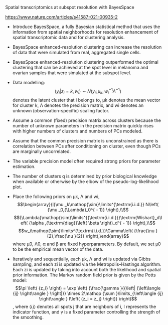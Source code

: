 Spatial transcriptomics at subspot resolution with BayesSpace

https://www.nature.com/articles/s41587-021-00935-2

- Introduce BayesSpace, a fully Bayesian statistical method that uses the information from spatial neighborhoods for resolution enhancement 
of spatial transcriptomic data and for clustering analysis.

- BayesSpace enhanced-resolution clustering can increase the resolution of data that were simulated from real, aggregated single cells.

- BayesSpace enhanced-resolution clustering outperformed the optimal clustering that can be achieved at the spot level in melanoma and 
ovarian samples that were simulated at the subspot level.

- Data modelling: 
 $$\left( {y_i{\mathrm{|}}z_i = k,w_i} \right) \sim N\left( {y_i;\mu _k,w_i^{ - 1}{\Lambda}^{ - 1}} \right)$$
denotes the latent cluster that i belongs to, μk denotes the mean vector for cluster k, Λ denotes the precision matrix, and wi denotes an unknown (observation-specific) scaling factor.

- Assume a common (fixed) precision matrix across clusters because the number of unknown parameters in the precision matrix quickly rises with higher numbers of 
clusters and numbers of PCs modeled.

- Assume that the common precision matrix is unconstrained as there is correlation between PCs after conditioning on cluster, even though PCs are marginally 
uncorrelated.

- The variable precision model often required strong priors for parameter estimation.

- The number of clusters q is determined by prior biological knowledge when available or otherwise by the elbow of the pseudo-log-likelihood plot.

- Place the following priors on μk, Λ and wi, 
$$\begin{array}{l}\mu _k\mathop{\sim}\limits^{\textrm{i.i.d.}} N\left( {\mu _0,{\Lambda}_0^{ - 1}} \right),\\$$ $${\Lambda}\mathop{\sim}\limits^{{\textrm{i.i.d.}}}\textrm{Wishart}_d\left( {\alpha ,{\textrm{diag}}\left( \beta \right)_d^{ - 1}} \right),\\$$ $$w_i\mathop{\sim}\limits^{\textrm{i.i.d.}}\Gamma\left( {\frac{\nu }{2},\frac{\nu }{2}} \right),\end{array}$$
where μ0, Λ0, α and β are fixed hyperparameters. By default, we set μ0 to be the empirical mean vector of the data.

- Iteratively and sequentially, each μk, Λ and wi is updated via Gibbs sampling, and each zi is updated via the Metropolis–Hastings algorithm. Each zi is updated by taking into account both the likelihood and spatial prior information.
The Markov random field prior is given by the Potts model:
$$\pi \left( {z_i} \right) = \exp \left( {\frac{\gamma }{{\left| {\left\langle {ij} \right\rangle } \right|}} \times 2\mathop {\sum }\limits_{\left\langle {ij} \right\rangle } I\left( {z_i = z_j} \right)} \right)$$,
where $\left\langle {i\,j} \right\rangle$ denotes all spots j that are neighbors of i, I represents the indicator function, and γ is a fixed parameter controlling the strength of the smoothing.
